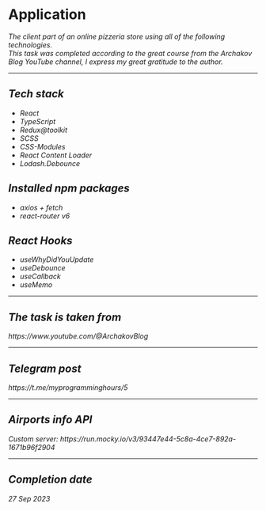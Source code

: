 <h1>Application</h1>
<p>
    <i>The client part of an online pizzeria store using all of the following technologies. <br>This task was completed according to the great course from the Archakov Blog YouTube channel, I express my great gratitude to the author.
<hr>
<div>
    <h2>Tech stack</h2>
            <ul>
                <li><i>React</i></li>
                <li><i>TypeScript</i></li>
                <li><i>Redux@toolkit</i></li>
                <li><i>SCSS</i></li>
                <li><i>CSS-Modules</i></li>
                <li><i>React Content Loader</i></li>
                <li><i>Lodash.Debounce</i></li>
            </ul>
            <h2>Installed npm packages</h2>
            <ul>
                <li><i>axios + fetch</i></li>
                <li><i>react-router v6</i></li>
            </ul>
            <h2>React Hooks</h2>
                <ul>
                  <li><i>useWhyDidYouUpdate</i></li>
                  <li><i>useDebounce</i></li>
                  <li><i>useCallback</i></li>
                  <li><i>useMemo</i></li>
                </ul>
            <hr>
            <h2>The task is taken from</h2>
            https://www.youtube.com/@ArchakovBlog
            <hr>
            <h2>Telegram post</h2>
            https://t.me/myprogramminghours/5
</div>
      <hr>
      <h2>Airports info API</h2>
      Custom server: https://run.mocky.io/v3/93447e44-5c8a-4ce7-892a-1671b96f2904
      <hr>
      <h2>Completion date</h2>
      <i>27 Sep 2023</i>
</div>
